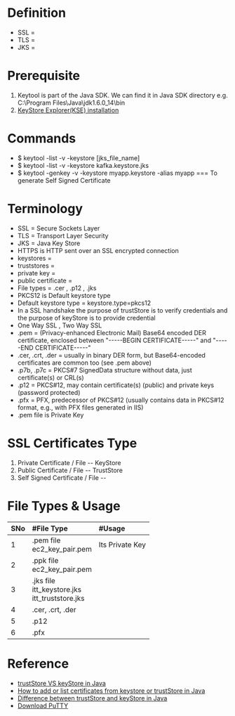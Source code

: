 # Definition
* SSL =
* TLS =
* JKS = 

# Prerequisite
1. Keytool is part of the Java SDK. We can find it in Java SDK directory e.g. C:\Program Files\Java\jdk1.6.0_14\bin
2. [KeyStore Explorer(KSE) installation](https://keystore-explorer.org/downloads.html)


# Commands
* $ keytool -list -v -keystore [jks_file_name]
* $ keytool -list -v -keystore kafka.keystore.jks
* $ keytool -genkey -v -keystore myapp.keystore -alias myapp === To generate Self Signed Certificate

# Terminology
* SSL = Secure Sockets Layer
* TLS = Transport Layer Security
* JKS = Java Key Store
* HTTPS is HTTP sent over an SSL encrypted connection
* keystores =
* truststores = 
* private key = 
* public certificate = 
* File types = .cer  , .p12  , .jks
* PKCS12 is Default keystore type
* Default keystore type = keystore.type=pkcs12
* In a SSL handshake the purpose of trustStore is to verify credentials and the purpose of keyStore is to provide credential
* One Way SSL , Two Way SSL
* .pem = (Privacy-enhanced Electronic Mail) Base64 encoded DER certificate, enclosed between "-----BEGIN CERTIFICATE-----" and "-----END CERTIFICATE-----"
* .cer, .crt, .der = usually in binary DER form, but Base64-encoded certificates are common too (see .pem above)
* .p7b, .p7c = PKCS#7 SignedData structure without data, just certificate(s) or CRL(s)
* .p12 = PKCS#12, may contain certificate(s) (public) and private keys (password protected)
* .pfx = PFX, predecessor of PKCS#12 (usually contains data in PKCS#12 format, e.g., with PFX files generated in IIS)
* .pem file is Private Key

# SSL Certificates Type
1. Private Certificate / File -- KeyStore
2. Public Certificate / File -- TrustStore
3. Self Signed Certificate / File -- 


# File Types & Usage
|SNo| #File Type  | #Usage |
| :--- | :--- | :--- |
|1 | .pem file<br> ec2_key_pair.pem | Its Private Key| 
|2 | .ppk file<br> ec2_key_pair.pem | | 
|3 | .jks file<br> itt_keystore.jks <br>itt_truststore.jks | | 
|4 | .cer, .crt, .der | | 
|5 | .p12 | |
|6 | .pfx | |

# Reference
* [trustStore VS keyStore in Java](https://www.geeksforgeeks.org/difference-between-truststore-and-keystore-in-java/)  
* [How to add or list certificates from keystore or trustStore in Java](https://javarevisited.blogspot.com/2012/03/add-list-certficates-java-keystore.html#axzz7DEFkCZ2t) 
* [Difference between trustStore and keyStore in Java](https://javarevisited.blogspot.com/2012/09/difference-between-truststore-vs-keyStore-Java-SSL.html#axzz7DEFkCZ2t) 
* [Download PuTTY](https://www.chiark.greenend.org.uk/~sgtatham/putty/latest.html)

